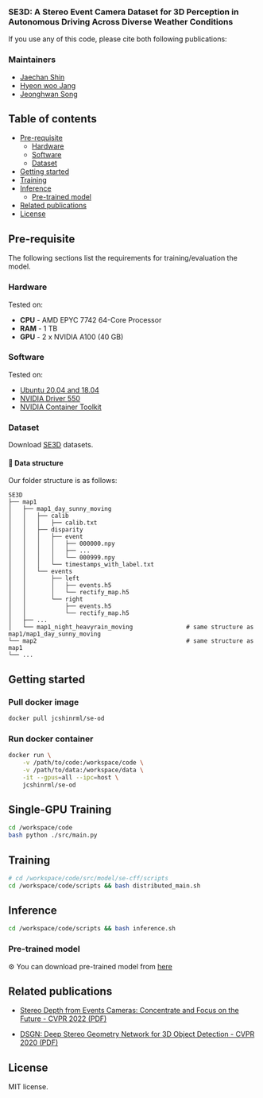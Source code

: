 ### SE3D: A Stereo Event Camera Dataset for 3D Perception in Autonomous Driving Across Diverse Weather Conditions

If you use any of this code, please cite both following publications:

### Maintainers
* [Jaechan Shin]()
* [Hyeon woo Jang]()
* [Jeonghwan Song]()

## Table of contents
- [Pre-requisite](#pre-requisite)
    * [Hardware](#hardware)
    * [Software](#software)
    * [Dataset](#dataset)
- [Getting started](#getting-started)
- [Training](#training)
- [Inference](#inference)
    * [Pre-trained model](#pre-trained-model)
- [Related publications](#related-publications)
- [License](#license)

## Pre-requisite
The following sections list the requirements for training/evaluation the model.

### Hardware
Tested on:
- **CPU** - AMD EPYC 7742 64-Core Processor
- **RAM** - 1 TB
- **GPU** - 2 x NVIDIA A100 (40 GB)

### Software
Tested on:
- [Ubuntu 20.04 and 18.04](https://ubuntu.com/)
- [NVIDIA Driver 550](https://www.nvidia.com/Download/index.aspx)
- [NVIDIA Container Toolkit](https://github.com/NVIDIA/nvidia-docker)

### Dataset
Download [SE3D]() datasets.

#### 📂 Data structure
Our folder structure is as follows:
```
SE3D
├── map1
│   ├── map1_day_sunny_moving
│   │   ├── calib
│   │   │   ├── calib.txt
│   │   ├── disparity
│   │   │   ├── event
│   │   │   │   ├── 000000.npy
│   │   │   │   ├── ...
│   │   │   │   └── 000999.npy
│   │   │   └── timestamps_with_label.txt
│   │   └── events
│   │       ├── left
│   │       │   ├── events.h5
│   │       │   └── rectify_map.h5
│   │       └── right
│   │           ├── events.h5
│   │           └── rectify_map.h5
│   ├── ...
│   └── map1_night_heavyrain_moving               # same structure as map1/map1_day_sunny_moving
└── map2                                          # same structure as map1
└── ...
```

## Getting started

### Pull docker image
```bash
docker pull jcshinrml/se-od
```

### Run docker container
```bash
docker run \
    -v /path/to/code:/workspace/code \
    -v /path/to/data:/workspace/data \
    -it --gpus=all --ipc=host \
    jcshinrml/se-od
```

## Single-GPU Training
```bash
cd /workspace/code
bash python ./src/main.py
```

## Training
```bash
# cd /workspace/code/src/model/se-cff/scripts
cd /workspace/code/scripts && bash distributed_main.sh
```

## Inference
```bash
cd /workspace/code/scripts && bash inference.sh
```

### Pre-trained model
:gear: You can download pre-trained model from [here]()

## Related publications

- [Stereo Depth from Events Cameras: Concentrate and Focus on the Future - CVPR 2022 (PDF)](https://openaccess.thecvf.com/content/CVPR2022/papers/Nam_Stereo_Depth_From_Events_Cameras_Concentrate_and_Focus_on_the_CVPR_2022_paper.pdf)

- [DSGN: Deep Stereo Geometry Network for 3D Object Detection - CVPR 2020 (PDF)](https://openaccess.thecvf.com/content_CVPR_2020/papers/Chen_DSGN_Deep_Stereo_Geometry_Network_for_3D_Object_Detection_CVPR_2020_paper.pdf)

## License

MIT license.
